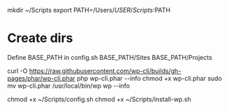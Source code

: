mkdir ~/Scripts
export PATH=/Users/$USER/Scripts:$PATH

# Create dirs
Define BASE_PATH in config.sh
BASE_PATH/Sites
BASE_PATH/Projects


curl -O https://raw.githubusercontent.com/wp-cli/builds/gh-pages/phar/wp-cli.phar
php wp-cli.phar --info
chmod +x wp-cli.phar
sudo mv wp-cli.phar /usr/local/bin/wp
wp --info

chmod +x ~/Scripts/config.sh
chmod +x ~/Scripts/install-wp.sh

